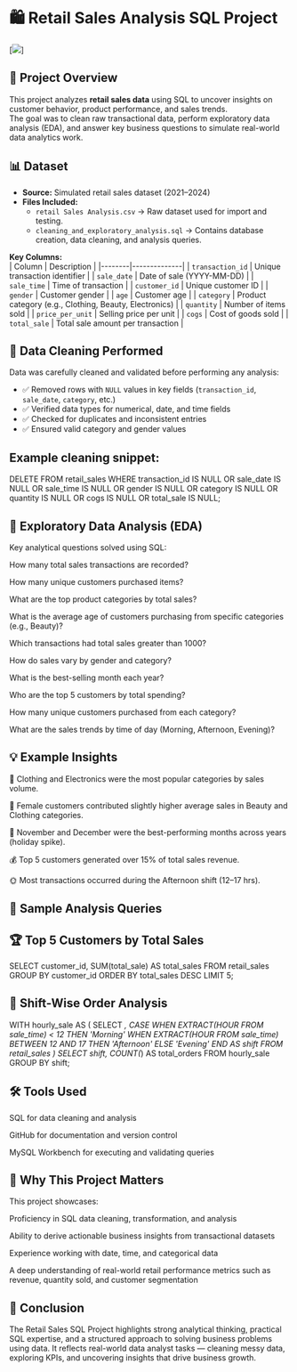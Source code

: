 # 🛍️ Retail Sales Analysis SQL Project  

[![](https://i.postimg.cc/rpD2mxFj/retail.jpg)]

## 📌 Project Overview  
This project analyzes **retail sales data** using SQL to uncover insights on customer behavior, product performance, and sales trends.  
The goal was to clean raw transactional data, perform exploratory data analysis (EDA), and answer key business questions to simulate real-world data analytics work.  


## 📊 Dataset  
- **Source:** Simulated retail sales dataset (2021–2024)  
- **Files Included:**  
   - `retail Sales Analysis.csv` → Raw dataset used for import and testing.
   - `cleaning_and_exploratory_analysis.sql` → Contains database creation, data cleaning, and analysis queries.
   

**Key Columns:**  
| Column | Description |
|--------|--------------|
| `transaction_id` | Unique transaction identifier |
| `sale_date` | Date of sale (YYYY-MM-DD) |
| `sale_time` | Time of transaction |
| `customer_id` | Unique customer ID |
| `gender` | Customer gender |
| `age` | Customer age |
| `category` | Product category (e.g., Clothing, Beauty, Electronics) |
| `quantity` | Number of items sold |
| `price_per_unit` | Selling price per unit |
| `cogs` | Cost of goods sold |
| `total_sale` | Total sale amount per transaction |



## 🧹 Data Cleaning Performed  
Data was carefully cleaned and validated before performing any analysis:  
- ✅ Removed rows with `NULL` values in key fields (`transaction_id`, `sale_date`, `category`, etc.)  
- ✅ Verified data types for numerical, date, and time fields  
- ✅ Checked for duplicates and inconsistent entries  
- ✅ Ensured valid category and gender values  


## **Example cleaning snippet:**  

DELETE FROM retail_sales
WHERE 
    transaction_id IS NULL
    OR sale_date IS NULL
    OR sale_time IS NULL
    OR gender IS NULL
    OR category IS NULL
    OR quantity IS NULL
    OR cogs IS NULL
    OR total_sale IS NULL;



## 🔎 Exploratory Data Analysis (EDA)

Key analytical questions solved using SQL:

How many total sales transactions are recorded?

How many unique customers purchased items?

What are the top product categories by total sales?

What is the average age of customers purchasing from specific categories (e.g., Beauty)?

Which transactions had total sales greater than 1000?

How do sales vary by gender and category?

What is the best-selling month each year?

Who are the top 5 customers by total spending?

How many unique customers purchased from each category?

What are the sales trends by time of day (Morning, Afternoon, Evening)?



## 💡 Example Insights

🛒 Clothing and Electronics were the most popular categories by sales volume.

👩 Female customers contributed slightly higher average sales in Beauty and Clothing categories.

📅 November and December were the best-performing months across years (holiday spike).

💰 Top 5 customers generated over 15% of total sales revenue.

🌞 Most transactions occurred during the Afternoon shift (12–17 hrs).



## 🧠 Sample Analysis Queries

## 🏆 Top 5 Customers by Total Sales

SELECT 
    customer_id,
    SUM(total_sale) AS total_sales
FROM retail_sales
GROUP BY customer_id
ORDER BY total_sales DESC
LIMIT 5;

## 🌙 Shift-Wise Order Analysis

WITH hourly_sale AS (
    SELECT *,
        CASE
            WHEN EXTRACT(HOUR FROM sale_time) < 12 THEN 'Morning'
            WHEN EXTRACT(HOUR FROM sale_time) BETWEEN 12 AND 17 THEN 'Afternoon'
            ELSE 'Evening'
        END AS shift
    FROM retail_sales
)
SELECT 
    shift,
    COUNT(*) AS total_orders
FROM hourly_sale
GROUP BY shift;



## 🛠 Tools Used

SQL for data cleaning and analysis

GitHub for documentation and version control

MySQL Workbench for executing and validating queries



## 🚀 Why This Project Matters

This project showcases:

Proficiency in SQL data cleaning, transformation, and analysis

Ability to derive actionable business insights from transactional datasets

Experience working with date, time, and categorical data

A deep understanding of real-world retail performance metrics such as revenue, quantity sold, and customer segmentation



## 🏁 Conclusion

The Retail Sales SQL Project highlights strong analytical thinking, practical SQL expertise, and a structured approach to solving business problems using data.
It reflects real-world data analyst tasks — cleaning messy data, exploring KPIs, and uncovering insights that drive business growth.

